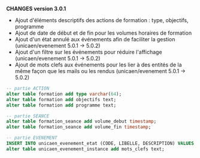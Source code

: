**CHANGES version 3.0.1**

* Ajout d'éléments descriptifs des actions de formation : type, objectifs, programme
* Ajout de date de début et de fin pour les volumes horaires de formation
* Ajout d'un état annulé aux événements afin de faciliter la gestion (unicaen/evenement 5.0.1 -> 5.0.2)
* Ajout d'un filtre sur les événements pour réduire l'affichage (unicaen/evenement 5.0.1 -> 5.0.2)
* Ajout de mots clefs aux événements pour les lier à des entités de la même façon que les mails ou les rendus (unicaen/evenement 5.0.1 -> 5.0.2)  

```sql
-- partie ACTION
alter table formation add type varchar(64);
alter table formation add objectifs text;
alter table formation add programme text;

-- partie SEANCE
alter table formation_seance add volume_debut timestamp;
alter table formation_seance add volume_fin timestamp;

-- partie EVENEMENT 
INSERT INTO unicaen_evenement_etat (CODE, LIBELLE, DESCRIPTION) VALUES ('annule', 'Événement dont le traitement a été annulé', null);
alter table unicaen_evenement_instance add mots_clefs text;
```
